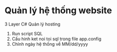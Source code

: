 # Quản lý hệ thống website
3 Layer C# Quản lý hosting
1. Run script SQL
2. Cấu hinh ket noi toi sql trong file app.config
3. Chỉnh ngày hệ thống về MM/dd/yyyy

